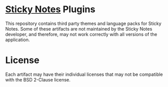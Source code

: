 # [Sticky Notes](http://sayakbanerjee.com/sticky-notes) Plugins

This repository contains third party themes and language packs for Sticky Notes. Some of these artifacts are not maintained by the Sticky Notes developer, and therefore, may not work correctly with all versions of the application.

# License
Each artifact may have their individual licenses that may not be compatible with the BSD 2-Clause license.
